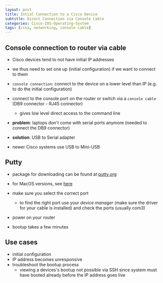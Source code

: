 ```yaml
--- 
layout: post 
title: Intial Connection to a Cisco Device
subtitle: Direct Connection via Console Cable
categories: Cisco-IOS-Operating-System
tags: [ccna, networking, console cable]
---
```


## Console connection to router via cable

- Cisco devices tend to not have initial IP addresses
- we thus need to set one up (initial configuration) if we want to connect to them
- `console connection`: connect to the device on a lower level than IP (e.g. to do the initial configuration)

- connect to the console port on the router or switch via a `console cable` (DB9 connector - RJ45 connector)
    - gives low level direct access to the command line
- **problem**: laptops don't come with serial ports anymore (needed to connect the DB9 connector)
- **solution**: USB to Serial adapter
- newer Cisco systems use USB to Mini-USB

## Putty

- package for downloading can be found at [putty.org](https://putty.org/)
- for MacOS versions, see [here](https://www.ssh.com/academy/ssh/putty/mac)

- make sure you select the correct port
    - to find the right port use your *device manager* (make sure the driver for your cable is installed) and check the ports (usually com3)
- power on your router
- bootup takes a few minutes

## Use cases

- initial configuration
- IP address becomes unresponsive
- troubleshoot the bootup process
    - viewing a devices's bootup not possible via SSH since system must have booted already before the IP address goes live






